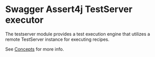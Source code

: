 # Swagger Assert4j TestServer executor

The testserver module provides a test execution engine that utilizes a remote TestServer instance for executing
recipes.

See [Concepts](../../CONCEPTS.md#remote_execution) for more info.